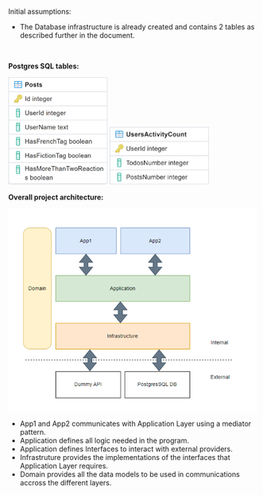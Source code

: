 
<p>Initial assumptions:&nbsp;</p>

<ul>
	<li>The Database infrastructure is already created and contains 2 tables as described further in the document.</li>
</ul>

<p>&nbsp;</p>

<p><strong>Postgres SQL tables:&nbsp;</strong></p>

<p><img alt="" src="images/Posts.png" style="width:200px" /> <img alt="" src="images/Users.png" style="width:200px" /></p>

<p><strong>Overall project architecture:&nbsp;</strong></p>

<p><img alt="" src="images/Overall.png" style="width:500px" />

<ul>
	<li>App1 and App2 communicates with Application Layer using a mediator pattern.</li>
	<li>Application defines all logic needed in the program.</li>
	<li>Application defines Interfaces to interact with external providers.</li>
	<li>Infrastruture&nbsp;provides the implementations of the interfaces that Application Layer requires.</li>
	<li>Domain provides all the data models to be used in communications accross the different layers.</li>
</ul>
